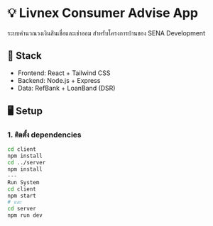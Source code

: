# 💡 Livnex Consumer Advise App

ระบบคำนวณวงเงินสินเชื่อและเช่าออม สำหรับโครงการบ้านของ SENA Development

## 🔧 Stack
- Frontend: React + Tailwind CSS
- Backend: Node.js + Express
- Data: RefBank + LoanBand (DSR)

## 🖥️ Setup

### 1. ติดตั้ง dependencies
```bash
cd client
npm install
cd ../server
npm install
---
Run System
cd client
npm start
# และ
cd server
npm run dev
